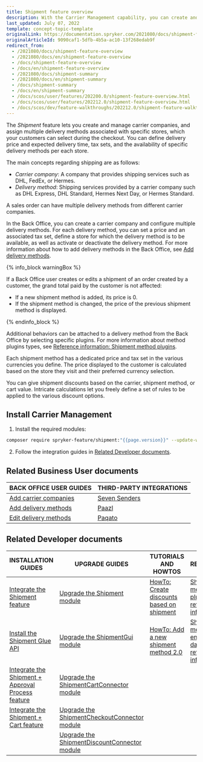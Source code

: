 ```yaml
---
title: Shipment feature overview
description: With the Carrier Management capability, you can create and manage carrier companies and their delivery methods for every individual store.
last_updated: July 07, 2022
template: concept-topic-template
originalLink: https://documentation.spryker.com/2021080/docs/shipment-feature-overview
originalArticleId: 9090caf1-5dfb-4b5a-ac10-13f268edab9f
redirect_from:
  - /2021080/docs/shipment-feature-overview
  - /2021080/docs/en/shipment-feature-overview
  - /docs/shipment-feature-overview
  - /docs/en/shipment-feature-overview
  - /2021080/docs/shipment-summary
  - /2021080/docs/en/shipment-summary
  - /docs/shipment-summary
  - /docs/en/shipment-summary
  - /docs/scos/user/features/202200.0/shipment-feature-overview.html
  - /docs/scos/user/features/202212.0/shipment-feature-overview.html  
  - /docs/scos/dev/feature-walkthroughs/202212.0/shipment-feature-walkthrough/shipment-feature-walkthrough.html
---
```


The *Shipment* feature lets you create and manage carrier companies, and assign multiple delivery methods associated with specific stores, which your customers can select during the checkout. You can define delivery price and expected delivery time, tax sets, and the availability of specific delivery methods per each store.

The main concepts regarding shipping are as follows:
* *Carrier company*: A company that provides shipping services such as DHL, FedEx, or Hermes.
* *Delivery method*: Shipping services provided by a carrier company such as DHL Express, DHL Standard, Hermes Next Day, or Hermes Standard.

A sales order can have multiple delivery methods from different carrier companies.

In the Back Office, you can create a carrier company and configure multiple delivery methods. For each delivery method, you can set a price and an associated tax set, define a store for which the delivery method is to be available, as well as activate or deactivate the delivery method. For more information about how to add delivery methods in the Back Office, see [Add delivery methods](/docs/pbc/all/carrier-management/{{site.version}}/base-shop/manage-in-the-back-office/add-delivery-methods.html).

{% info_block warningBox %}

If a Back Office user creates or edits a shipment of an order created by a customer, the grand total paid by the customer is not affected:

* If a new shipment method is added, its price is 0.
* If the shipment method is changed, the price of the previous shipment method is displayed.

{% endinfo_block %}

Additional behaviors can be attached to a delivery method from the Back Office by selecting specific plugins. For more information about method plugins types, see [Reference information: Shipment method plugins](/docs/pbc/all/carrier-management/{{site.version}}/base-shop/extend-and-customize/shipment-method-plugins-reference-information.html).

Each shipment method has a dedicated price and tax set in the various currencies you define. The price displayed to the customer is calculated based on the store they visit and their preferred currency selection.

You can give shipment discounts based on the carrier, shipment method, or cart value. Intricate calculations let you freely define a set of rules to be applied to the various discount options.

## Install Carrier Management


1. Install the required modules:

```bash
composer require spryker-feature/shipment:"{{page.version}}" --update-with-dependencies
```

2. Follow the integration guides in [Related Developer documents](#related-developer-documents).

## Related Business User documents

|BACK OFFICE USER GUIDES| THIRD-PARTY INTEGRATIONS |
|---| - |
| [Add carrier companies](/docs/pbc/all/carrier-management/{{site.version}}/base-shop/manage-in-the-back-office/add-carrier-companies.html)  | [Seven Senders](/docs/pbc/all/carrier-management/{{site.version}}/base-shop/third-party-integrations/seven-senders/seven-senders.html) |
| [Add delivery methods](/docs/pbc/all/carrier-management/{{site.version}}/base-shop/manage-in-the-back-office/add-delivery-methods.html)  | [Paazl](/docs/pbc/all/carrier-management/{{site.version}}/base-shop/third-party-integrations/paazl.html) |
| [Edit delivery methods](/docs/pbc/all/carrier-management/{{site.version}}/base-shop/manage-in-the-back-office/edit-delivery-methods.html)  | [Paqato](/docs/pbc/all/carrier-management/{{site.version}}/base-shop/third-party-integrations/paqato.html) | |

## Related Developer documents

| INSTALLATION GUIDES  | UPGRADE GUIDES | TUTORIALS AND HOWTOS | REFERENCES |
|---|---|---|---|
| [Integrate the Shipment feature](/docs/pbc/all/carrier-management/{{site.version}}/base-shop/install-and-upgrade/install-features/install-the-shipment-feature.html) | [Upgrade the Shipment module](/docs/pbc/all/carrier-management/{{site.version}}/base-shop/install-and-upgrade/upgrade-modules/upgrade-the-shipment-module.html) | [HowTo: Create discounts based on shipment](/docs/pbc/all/discount-management/{{page.version}}/base-shop/create-discounts-based-on-shipment.html) | [Shipment method plugins: reference information](/docs/pbc/all/carrier-management/{{site.version}}/base-shop/extend-and-customize/shipment-method-plugins-reference-information.html) |
| [Install the Shipment Glue API](/docs/pbc/all/carrier-management/{{page.version}}/base-shop/install-and-upgrade/install-the-shipment-glue-api.html) | [Upgrade the ShipmentGui module](/docs/pbc/all/carrier-management/{{site.version}}/base-shop/install-and-upgrade/upgrade-modules/upgrade-the-shipmentgui-module.html) | [HowTo: Add a new shipment method 2.0](/docs/pbc/all/carrier-management/{{site.version}}/base-shop/tutorials-and-howtos/howto-add-a-new-shipment-method-2.0.html) | [Shipment method entities in the database: reference information](/docs/pbc/all/carrier-management/{{site.version}}/base-shop/domain-model-and-relationships/shipment-method-entities-in-the-database-reference-information.html) |
| [Integrate the Shipment + Approval Process feature](/docs/pbc/all/carrier-management/{{site.version}}/base-shop/install-and-upgrade/install-features/install-the-shipment-approval-process-feature.html) | [Upgrade the ShipmentCartConnector module](/docs/pbc/all/carrier-management/{{site.version}}/base-shop/install-and-upgrade/upgrade-modules/upgrade-the-shipmentcartconnector-module.html) |  |  |
| [Integrate the Shipment + Cart feature](/docs/pbc/all/carrier-management/{{site.version}}/base-shop/install-and-upgrade/install-features/install-the-shipment-cart-feature.html) | [Upgrade the ShipmentCheckoutConnector module](/docs/pbc/all/carrier-management/{{site.version}}/base-shop/install-and-upgrade/upgrade-modules/upgrade-the-shipmentcheckoutconnector-module.html) |  |  |
|  | [Upgrade the ShipmentDiscountConnector module](/docs/pbc/all/carrier-management/{{site.version}}/base-shop/install-and-upgrade/upgrade-modules/upgrade-the-shipmentdiscountconnector-module.html) |  |  |
